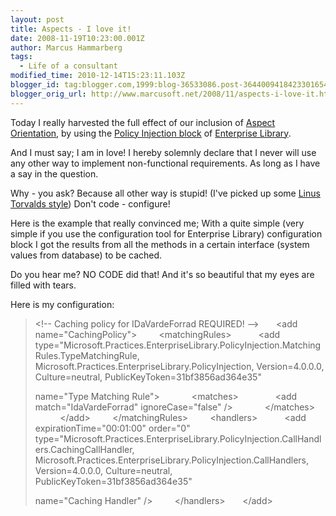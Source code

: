 ```yaml
---
layout: post
title: Aspects - I love it!
date: 2008-11-19T10:23:00.001Z
author: Marcus Hammarberg
tags:
  - Life of a consultant
modified_time: 2010-12-14T15:23:11.103Z
blogger_id: tag:blogger.com,1999:blog-36533086.post-3644009418423301654
blogger_orig_url: http://www.marcusoft.net/2008/11/aspects-i-love-it.html
---
```



Today I really harvested the full effect of our inclusion of
<a href="http://en.wikipedia.org/wiki/Aspect-oriented_programming"
target="_blank">Aspect Orientation</a>, by using the
<a href="http://msdn.microsoft.com/en-us/library/cc309507.aspx"
target="_blank">Policy Injection block</a> of
<a href="http://www.codeplex.com/entlib" target="_blank">Enterprise
Library</a>.

And I must say; I am in love! I hereby solemnly declare that I never
will use any other way to implement non-functional requirements. As long
as I have a say in the question.

Why - you ask? Because all other way is stupid! (I've picked up some
<a href="http://www.youtube.com/watch?v=4XpnKHJAok8"
target="_blank">Linus Torvalds style</a>) Don't code - configure!

Here is the example that really convinced me; With a quite simple (very
simple if you use the configuration tool for Enterprise Library)
configuration block I got the results from all the methods in a certain
interface (system values from database) to be cached.

Do you hear me? NO CODE did that! And it's so beautiful that my eyes are
filled with tears.

Here is my configuration:

> \<!-- Caching policy for IDaVardeForrad REQUIRED! --\>
>       \<add name="CachingPolicy"\>
>         \<matchingRules\>
>           \<add
> type="Microsoft.Practices.EnterpriseLibrary.PolicyInjection.MatchingRules.TypeMatchingRule,
> Microsoft.Practices.EnterpriseLibrary.PolicyInjection,
> Version=4.0.0.0, Culture=neutral, PublicKeyToken=31bf3856ad364e35"
>
> name="Type Matching Rule"\>
>             \<matches\>
>               \<add match="IdaVardeForrad" ignoreCase="false" /\>
>             \</matches\>
>           \</add\>
>         \</matchingRules\>
>         \<handlers\>
>           \<add expirationTime="00:01:00" order="0"
> type="Microsoft.Practices.EnterpriseLibrary.PolicyInjection.CallHandlers.CachingCallHandler,
> Microsoft.Practices.EnterpriseLibrary.PolicyInjection.CallHandlers,
> Version=4.0.0.0, Culture=neutral, PublicKeyToken=31bf3856ad364e35"
>
> name="Caching Handler" /\>
>         \</handlers\>
>       \</add\>
